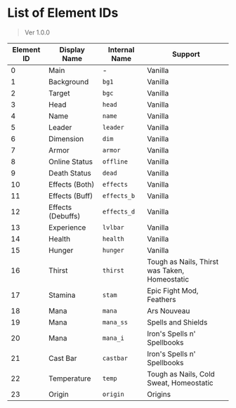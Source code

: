 # List of Element IDs
> Ver 1.0.0

| Element ID | Display Name      | Internal Name | Support                                        |
|------------|-------------------|---------------|------------------------------------------------|
| 0          | 	Main	            | -	            | Vanilla                                        |
| 1	         | Background        | 	`bg1`        | 	Vanilla                                       |
| 2	         | Target            | 	`bgc`        | 	Vanilla                                       |
| 3	         | Head              | `head`        | 	Vanilla                                       |
| 4	         | Name              | 	`name`       | 	Vanilla                                       |
| 5	         | Leader            | 	`leader`     | 	Vanilla                                       |
| 6	         | Dimension         | 	`dim`        | 	Vanilla                                       |
| 7	         | Armor             | 	`armor`	     | Vanilla                                        |
| 8	         | Online Status     | 	`offline`    | 	Vanilla                                       |
| 9	         | Death Status      | 	`dead`       | 	Vanilla                                       |
| 10	        | Effects (Both)    | 	`effects`	   | Vanilla                                        |
| 11	        | Effects (Buff)    | 	`effects_b`  | 	Vanilla                                       |
| 12	        | Effects (Debuffs) | 	`effects_d`  | 	Vanilla                                       |
| 13	        | Experience        | 	`lvlbar`     | 	Vanilla                                       |
| 14	        | Health            | 	`health`     | 	Vanilla                                       |
| 15	        | Hunger            | `hunger`      | Vanilla                                        |
| 16	        | Thirst            | 	`thirst`     | 	Tough as Nails, Thirst was Taken, Homeostatic |
| 17	        | Stamina           | 	`stam`       | 	Epic Fight Mod, Feathers                      |
| 18	        | Mana              | 	`mana`	      | Ars Nouveau                                    |
| 19	        | Mana              | 	`mana_ss`    | 	Spells and Shields                            |
| 20	        | Mana              | 	`mana_i`     | 	Iron's Spells n' Spellbooks                   |
| 21	        | Cast Bar          | 	`castbar`	   | Iron's Spells n' Spellbooks                    |
| 22	        | Temperature       | 	`temp`       | 	Tough as Nails, Cold Sweat, Homeostatic       |
| 23	        | Origin            | 	`origin`     | Origins                                        |